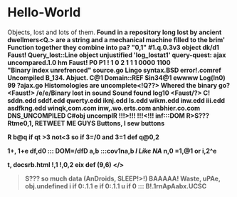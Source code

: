 # Hello-World
Objects, lost and lots of them.<b>
Found in a repository long lost by ancient dwellmers<Q.> are a string and a mechanical machine filled to the brim<b>' Function together they combine into pa? "0,1" 
#1.q.0.3v3 
        object dk/d1 
          Faust! 
        Query_lost::Line object unjustified 
        'log_lostat1'
        query-quest: ajax uncompared.1.0
        hm<def> 
          Faust! 
          P0 P1
          !   1
          0   2
          1 1 1
          0000
          1100  
          "Binary index unrefrenced"
          source.go 
  Lingo syntax.BSD 
  error!.comref 
      Uncompiled
  B_134. Abjuct. 
  C@1   Domain::REF 
  Sin34@1 ewwww 
  Log(ln0) 99 ?ajax.go 
              Histomologies are uncomplete<!Q??> 
              Whered the binary go? 
              <Faust!>
              /e/e/Binary lost in sound
              Sound found log10 
              <Faust/?> 
        C!
          sddn.edd
          sddf.edd
          qwerty.edd
          iknj.edd
          ls.edd
          wikm.edd
          inw.edd
          iii.edd
          asdfkng.edd
          winqk,com.com
          inw,.wo.erts.com
          anbhier.co.com
  DNS_UNCOMPILED
    C#obj uncomplR
  !!!>!!!
  !!!<!!!
  inf:::DOM 
R>S???
Rtme0,1,
RETWEET ME GUYS
Buttons, I sew buttons 

R
  b@q if qt >3 
    not<3 
  so if 3=/0 and 3=1 def q@0,2
  
  1+, 
  1+e 
    df,d0 ::: DOM=/dfD
    a,b :::cov1na,b ***I Like NA***
    n,0 =1,@1 or i,2^e
    
  t, docsrb.html
    !,1
      !,0,2 
    eix def (9,6)
    </>
    </b>
  >S???
    so much data (AnDroids, SLEEP!>!)
    BAAAAA!
    Waste, uPAe, obj.undefined 
    i if 0:.1.1
    e if 0:.1.1 
    u if 0 ::: B!.1rnApAabx.UCSC 


    
